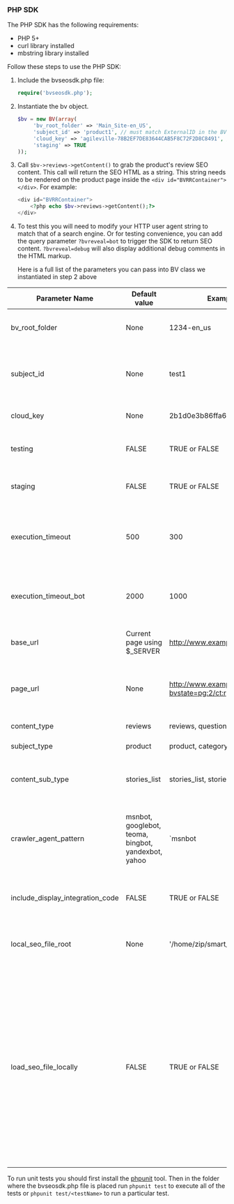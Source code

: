 ### PHP SDK

The PHP SDK has the following requirements:
* PHP 5+
* curl library installed
* mbstring library installed


Follow these steps to use the PHP SDK:

1. Include the bvseosdk.php file:  	
    
    ```php
    require('bvseosdk.php');
    ```
	
2. Instantiate the bv object.
    ```php
    $bv = new BV(array(
         'bv_root_folder' => 'Main_Site-en_US',
         'subject_id' => 'product1', // must match ExternalID in the BV product feed
         'cloud_key' => 'agileville-78B2EF7DE83644CAB5F8C72F2D8C8491', // Get from the config hub. On the left panel, click "Technical Setup" > "SEO Configuration." The value will be in the "Cloud Key" field.
         'staging' => TRUE
    ));
    ```

3. Call `$bv->reviews->getContent()` to grab the product's review SEO content.  This call will return the SEO HTML as a string. This string needs to be rendered on the product page inside the `<div id="BVRRContainer"></div>`. For example: 
    ```php
    <div id="BVRRContainer">
        <?php echo $bv->reviews->getContent();?>
    </div>
    ```
4. To test this you will need to modify your HTTP user agent string to match that of a search engine. Or for testing convenience, you can add the query parameter `?bvreveal=bot` to trigger the SDK to return SEO content. `?bvreveal=debug` will also display additional debug comments in the HTML markup.

    Here is a full list of the parameters you can pass into BV class we instantiated in step 2 above


Parameter Name | Default value | Example Value(s) | Required | Notes
------------ | ------------- | ------------ | ------------ | ------------
bv_root_folder |  None | 1234-en_us | Yes | Unique root folders are created for each deployment zone and locale. |
subject_id |  None | test1 | Yes | The subject ID needs to match the product ID you reference in your product data feed and use to power your display of UGC.|
cloud_key |  None | 2b1d0e3b86ffa60cb2079dea11135c1e | Yes | Will be provided by your Bazaarvoice team.  |
testing |  FALSE | TRUE or FALSE | No | If set TRUE the SDK will pull SEO content from QA server rather than production. |
staging |  FALSE | TRUE or FALSE | No | If set TRUE the SDK will pull SEO content from staging rather than production. |
execution_timeout | 500 | 300 | No | Integer in ms. Period of time before the BVSEO injection times out for user agents that do not match the criteria set in `crawler_agent_pattern`. |
execution_timeout_bot | 2000 | 1000 | No | Integer in ms. Period of time before the BVSEO injection times out for user agents that match the criteria set in `crawler_agent_pattern`. |
base_url | Current page using $_SERVER |  http://www.example.com/pdp/test1 | No | If a base URL is not provided, the current page URL will be used instead. |
page_url | None |  http://www.example.com/pdp/test1?bvstate=pg:2/ct:r' | No | Provide the URL if using query parameters or fragments in your URLs that Google should not index. |
content_type | reviews | reviews, questions, stories, spotlights | No | Provide the content type here if needed. |
subject_type | product | product, category, entry, detail | No | Provide the subject type here if needed. |
content_sub_type | stories_list | stories_list, stories_grid | No | If `content_type` is set to `stories` then pass either `stories_list` or `stories_grid` as the content subtype. |
crawler_agent_pattern | msnbot, googlebot, teoma, bingbot, yandexbot, yahoo | `msnbot|google` | Provide a regular expression to check the user agent header value. This is used to determine whether or not the current request is made by a search engine crawler. |
include_display_integration_code |  FALSE | TRUE or FALSE | No | Set `TRUE` to include the Javascript that powers the display. The `bvapi.js` file must be included separately. |
local_seo_file_root |  None | '/home/zip/smart_seo/' | No | If using a local file configuration, provide the absolute path to the unzipped directory of Smart SEO content. |
load_seo_file_locally |  FALSE | TRUE or FALSE | No | Set `TRUE` to load content from the local directory specified in `local_seo_file_root`. Local file configurations are not recommended, but may be required to overcome system limitations. A local file system can be be fragile since Bazaarvoice is not responsible for the daily retrieval, unpacking, and distribution of SEO files. To enable local files, both `load_seo_file_locally` and `local_seo_file_root` must be set.  |

To run unit tests you should first install the [phpunit](https://phpunit.de/getting-started.html) tool. Then in the folder where the bvseosdk.php file is placed run `phpunit test` to execute all of the tests or `phpunit test/<testName>` to run a particular test.
